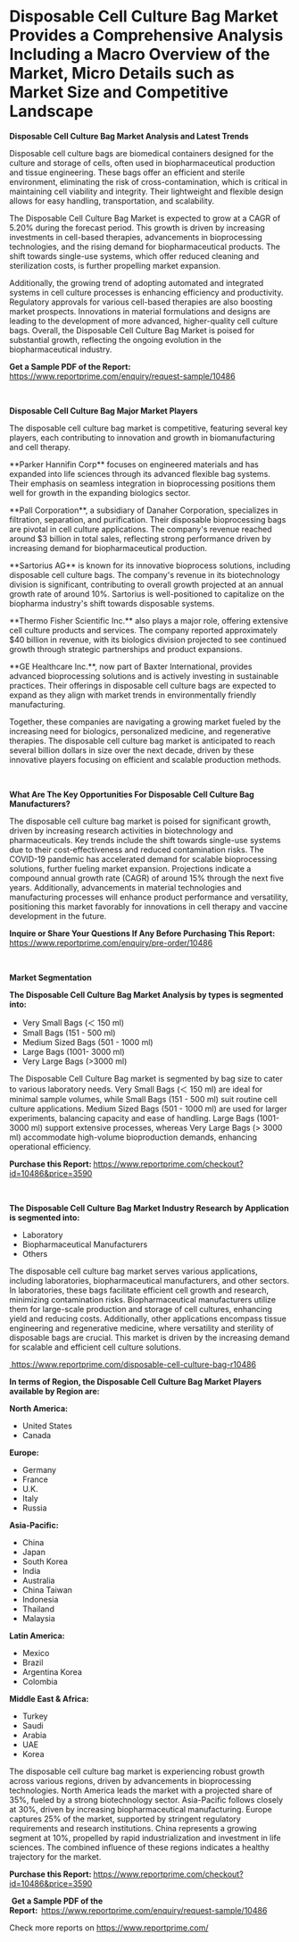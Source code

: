 <p><h1>Disposable Cell Culture Bag Market Provides a Comprehensive Analysis Including a Macro Overview of the Market, Micro Details such as Market Size and Competitive Landscape</h1></p><p><strong>Disposable Cell Culture Bag Market Analysis and Latest Trends</strong></p>
<p><p>Disposable cell culture bags are biomedical containers designed for the culture and storage of cells, often used in biopharmaceutical production and tissue engineering. These bags offer an efficient and sterile environment, eliminating the risk of cross-contamination, which is critical in maintaining cell viability and integrity. Their lightweight and flexible design allows for easy handling, transportation, and scalability.</p><p>The Disposable Cell Culture Bag Market is expected to grow at a CAGR of 5.20% during the forecast period. This growth is driven by increasing investments in cell-based therapies, advancements in bioprocessing technologies, and the rising demand for biopharmaceutical products. The shift towards single-use systems, which offer reduced cleaning and sterilization costs, is further propelling market expansion. </p><p>Additionally, the growing trend of adopting automated and integrated systems in cell culture processes is enhancing efficiency and productivity. Regulatory approvals for various cell-based therapies are also boosting market prospects. Innovations in material formulations and designs are leading to the development of more advanced, higher-quality cell culture bags. Overall, the Disposable Cell Culture Bag Market is poised for substantial growth, reflecting the ongoing evolution in the biopharmaceutical industry.</p></p>
<p><strong>Get a Sample PDF of the Report:&nbsp;</strong> <a href="https://www.reportprime.com/enquiry/request-sample/10486?utm_campaign=2397&utm_medium=2&utm_source=Github&utm_content=ia&utm_term=20032025&utm_id=disposable-cell-culture-bag">https://www.reportprime.com/enquiry/request-sample/10486</a></p>
<p>&nbsp;</p>
<p><strong>Disposable Cell Culture Bag Major Market Players</strong></p>
<p><p>The disposable cell culture bag market is competitive, featuring several key players, each contributing to innovation and growth in biomanufacturing and cell therapy.</p><p>**Parker Hannifin Corp** focuses on engineered materials and has expanded into life sciences through its advanced flexible bag systems. Their emphasis on seamless integration in bioprocessing positions them well for growth in the expanding biologics sector.</p><p>**Pall Corporation**, a subsidiary of Danaher Corporation, specializes in filtration, separation, and purification. Their disposable bioprocessing bags are pivotal in cell culture applications. The company's revenue reached around $3 billion in total sales, reflecting strong performance driven by increasing demand for biopharmaceutical production.</p><p>**Sartorius AG** is known for its innovative bioprocess solutions, including disposable cell culture bags. The company's revenue in its biotechnology division is significant, contributing to overall growth projected at an annual growth rate of around 10%. Sartorius is well-positioned to capitalize on the biopharma industry's shift towards disposable systems.</p><p>**Thermo Fisher Scientific Inc.** also plays a major role, offering extensive cell culture products and services. The company reported approximately $40 billion in revenue, with its biologics division projected to see continued growth through strategic partnerships and product expansions.</p><p>**GE Healthcare Inc.**, now part of Baxter International, provides advanced bioprocessing solutions and is actively investing in sustainable practices. Their offerings in disposable cell culture bags are expected to expand as they align with market trends in environmentally friendly manufacturing.</p><p>Together, these companies are navigating a growing market fueled by the increasing need for biologics, personalized medicine, and regenerative therapies. The disposable cell culture bag market is anticipated to reach several billion dollars in size over the next decade, driven by these innovative players focusing on efficient and scalable production methods.</p></p>
<p>&nbsp;</p>
<p><strong>What Are The Key Opportunities For Disposable Cell Culture Bag Manufacturers?</strong></p>
<p><p>The disposable cell culture bag market is poised for significant growth, driven by increasing research activities in biotechnology and pharmaceuticals. Key trends include the shift towards single-use systems due to their cost-effectiveness and reduced contamination risks. The COVID-19 pandemic has accelerated demand for scalable bioprocessing solutions, further fueling market expansion. Projections indicate a compound annual growth rate (CAGR) of around 15% through the next five years. Additionally, advancements in material technologies and manufacturing processes will enhance product performance and versatility, positioning this market favorably for innovations in cell therapy and vaccine development in the future.</p></p>
<p><strong>Inquire or Share Your Questions If Any Before Purchasing This Report:</strong> <a href="https://www.reportprime.com/enquiry/pre-order/10486?utm_campaign=2397&utm_medium=2&utm_source=Github&utm_content=ia&utm_term=20032025&utm_id=disposable-cell-culture-bag">https://www.reportprime.com/enquiry/pre-order/10486</a></p>
<p>&nbsp;</p>
<p><strong>Market Segmentation</strong></p>
<p><strong>The Disposable Cell Culture Bag Market Analysis by types is segmented into:</strong></p>
<p><ul><li>Very Small Bags (＜ 150 ml)</li><li>Small Bags (151 - 500 ml)</li><li>Medium Sized Bags (501 - 1000 ml)</li><li>Large Bags (1001- 3000 ml)</li><li>Very Large Bags (>3000 ml)</li></ul></p>
<p><p>The Disposable Cell Culture Bag market is segmented by bag size to cater to various laboratory needs. Very Small Bags (＜ 150 ml) are ideal for minimal sample volumes, while Small Bags (151 - 500 ml) suit routine cell culture applications. Medium Sized Bags (501 - 1000 ml) are used for larger experiments, balancing capacity and ease of handling. Large Bags (1001-3000 ml) support extensive processes, whereas Very Large Bags (> 3000 ml) accommodate high-volume bioproduction demands, enhancing operational efficiency.</p></p>
<p><strong>Purchase this Report:&nbsp;</strong><a href="https://www.reportprime.com/checkout?id=10486&price=3590&utm_campaign=2397&utm_medium=2&utm_source=Github&utm_content=ia&utm_term=20032025&utm_id=disposable-cell-culture-bag">https://www.reportprime.com/checkout?id=10486&price=3590</a></p>
<p>&nbsp;</p>
<p><strong>The Disposable Cell Culture Bag Market Industry Research by Application is segmented into:</strong></p>
<p><ul><li>Laboratory</li><li>Biopharmaceutical Manufacturers</li><li>Others</li></ul></p>
<p><p>The disposable cell culture bag market serves various applications, including laboratories, biopharmaceutical manufacturers, and other sectors. In laboratories, these bags facilitate efficient cell growth and research, minimizing contamination risks. Biopharmaceutical manufacturers utilize them for large-scale production and storage of cell cultures, enhancing yield and reducing costs. Additionally, other applications encompass tissue engineering and regenerative medicine, where versatility and sterility of disposable bags are crucial. This market is driven by the increasing demand for scalable and efficient cell culture solutions.</p></p>
<p><a href="https://www.reportprime.com/disposable-cell-culture-bag-r10486?utm_campaign=2397&utm_medium=2&utm_source=Github&utm_content=ia&utm_term=20032025&utm_id=disposable-cell-culture-bag">&nbsp;https://www.reportprime.com/disposable-cell-culture-bag-r10486</a></p>
<p><strong>In terms of Region, the Disposable Cell Culture Bag Market Players available by Region are:</strong></p>
<p>
    <p> <strong> North America: </strong>
        <ul>
            <li>United States</li>
            <li>Canada</li>
        </ul>
        </p> 
    <p> <strong> Europe: </strong>
        <ul>
            <li>Germany</li>
            <li>France</li>
            <li>U.K.</li>
            <li>Italy</li>
            <li>Russia</li>
        </ul>
        </p> 
    <p> <strong> Asia-Pacific: </strong>
        <ul>
            <li>China</li>
            <li>Japan</li>
            <li>South Korea</li>
            <li>India</li>
            <li>Australia</li>
            <li>China Taiwan</li>
            <li>Indonesia</li>
            <li>Thailand</li>
            <li>Malaysia</li>
        </ul>
        </p> 
    <p> <strong> Latin America: </strong>
        <ul>
            <li>Mexico</li>
            <li>Brazil</li>
            <li>Argentina Korea</li>
            <li>Colombia</li>
        </ul>
        </p> 
    <p> <strong> Middle East & Africa: </strong>
        <ul>
            <li>Turkey</li>
            <li>Saudi</li>
            <li>Arabia</li>
            <li>UAE</li>
            <li>Korea</li>
        </ul>
    </p>
    </p>
<p><p>The disposable cell culture bag market is experiencing robust growth across various regions, driven by advancements in bioprocessing technologies. North America leads the market with a projected share of 35%, fueled by a strong biotechnology sector. Asia-Pacific follows closely at 30%, driven by increasing biopharmaceutical manufacturing. Europe captures 25% of the market, supported by stringent regulatory requirements and research institutions. China represents a growing segment at 10%, propelled by rapid industrialization and investment in life sciences. The combined influence of these regions indicates a healthy trajectory for the market.</p></p>
<p><strong>Purchase this Report: </strong><a href="https://www.reportprime.com/checkout?id=10486&price=3590&utm_campaign=2397&utm_medium=2&utm_source=Github&utm_content=ia&utm_term=20032025&utm_id=disposable-cell-culture-bag">https://www.reportprime.com/checkout?id=10486&price=3590</a></p>
<p>&nbsp;<strong>Get a Sample PDF of the Report:&nbsp;&nbsp;</strong><a href="https://www.reportprime.com/enquiry/request-sample/10486?utm_campaign=2397&utm_medium=2&utm_source=Github&utm_content=ia&utm_term=20032025&utm_id=disposable-cell-culture-bag">https://www.reportprime.com/enquiry/request-sample/10486</a></p>
<p><strong></strong></p>
<p>Check more reports on <a href="https://www.reportprime.com/?utm_campaign=2397&utm_medium=2&utm_source=Github&utm_content=ia&utm_term=20032025&utm_id=disposable-cell-culture-bag">https://www.reportprime.com/</a></p>